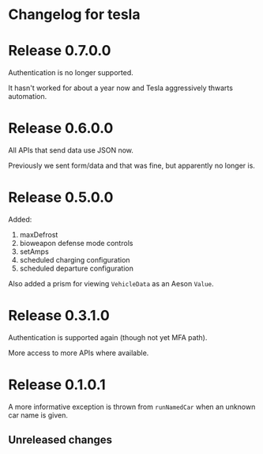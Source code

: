 # Changelog for tesla

# Release 0.7.0.0

Authentication is no longer supported.

It hasn't worked for about a year now and Tesla aggressively thwarts automation.

# Release 0.6.0.0

All APIs that send data use JSON now.

Previously we sent form/data and that was fine, but apparently no longer is.

# Release 0.5.0.0

Added:

1. maxDefrost
2. bioweapon defense mode controls
3. setAmps
4. scheduled charging configuration
5. scheduled departure configuration

Also added a prism for viewing `VehicleData` as an Aeson `Value`.

# Release 0.3.1.0

Authentication is supported again (though not yet MFA path).

More access to more APIs where available.

# Release 0.1.0.1

A more informative exception is thrown from `runNamedCar` when an
unknown car name is given.

## Unreleased changes
